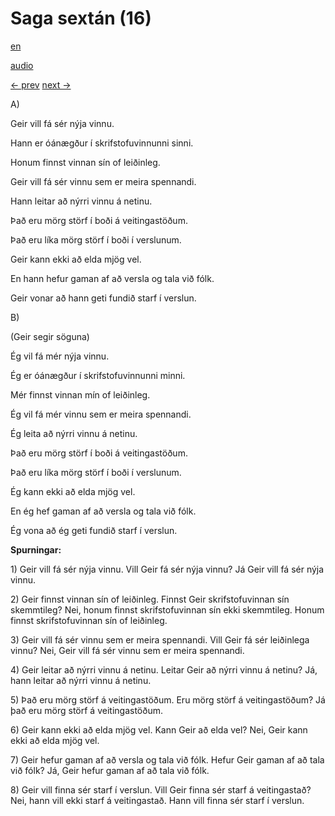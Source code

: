 # Saga sextán (16)

[en](../en/story_16.md)

[audio](../audio/story_16.mp3)

[← prev](../is/story_15.md)
[next →](../is/story_17.md)

A\)

Geir vill fá sér nýja vinnu.

Hann er óánægður í skrifstofuvinnunni sinni.

Honum finnst vinnan sín of leiðinleg.

Geir vill fá sér vinnu sem er meira spennandi.

Hann leitar að nýrri vinnu á netinu.

Það eru mörg störf í boði á veitingastöðum.

Það eru líka mörg störf í boði í verslunum.

Geir kann ekki að elda mjög vel.

En hann hefur gaman af að versla og tala við fólk.

Geir vonar að hann geti fundið starf í verslun.

B\)

(Geir segir söguna)

Ég vil fá mér nýja vinnu.

Ég er óánægður í skrifstofuvinnunni minni.

Mér finnst vinnan mín of leiðinleg.

Ég vil fá mér vinnu sem er meira spennandi.

Ég leita að nýrri vinnu á netinu.

Það eru mörg störf í boði á veitingastöðum.

Það eru líka mörg störf í boði í verslunum.

Ég kann ekki að elda mjög vel.

En ég hef gaman af að versla og tala við fólk.

Ég vona að ég geti fundið starf í verslun.

**Spurningar:**

1\) Geir vill fá sér nýja vinnu. Vill Geir fá sér nýja vinnu? Já Geir
vill fá sér nýja vinnu.

2\) Geir finnst vinnan sín of leiðinleg. Finnst Geir skrifstofuvinnan
sín skemmtileg? Nei, honum finnst skrifstofuvinnan sín ekki skemmtileg.
Honum finnst skrifstofuvinnan sín of leiðinleg.

3\) Geir vill fá sér vinnu sem er meira spennandi. Vill Geir fá sér
leiðinlega vinnu? Nei, Geir vill fá sér vinnu sem er meira spennandi.

4\) Geir leitar að nýrri vinnu á netinu. Leitar Geir að nýrri vinnu á
netinu? Já, hann leitar að nýrri vinnu á netinu.

5\) Það eru mörg störf á veitingastöðum. Eru mörg störf á
veitingastöðum? Já það eru mörg störf á veitingastöðum.

6\) Geir kann ekki að elda mjög vel. Kann Geir að elda vel? Nei, Geir
kann ekki að elda mjög vel.

7\) Geir hefur gaman af að versla og tala við fólk. Hefur Geir gaman af
að tala við fólk? Já, Geir hefur gaman af að tala við fólk.

8\) Geir vill finna sér starf í verslun. Vill Geir finna sér starf á
veitingastað? Nei, hann vill ekki starf á veitingastað. Hann vill finna
sér starf í verslun.
